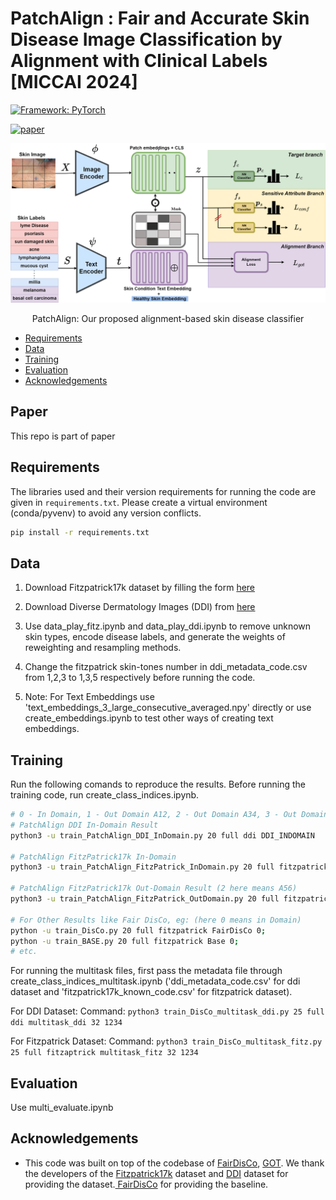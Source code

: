 PatchAlign : Fair and Accurate Skin Disease Image Classification by Alignment with Clinical Labels [MICCAI 2024]
====================================================

[![Framework: PyTorch](https://img.shields.io/badge/Framework-PyTorch-orange.svg)](https://pytorch.org/) 

[![paper](https://img.shields.io/badge/arXiv-Paper-<COLOR>.svg)](https://arxiv.org/abs/2307.07269)

![Patch Align Diagram](Images/PatchAlign.png)
<p align="center">PatchAlign: Our proposed alignment-based skin disease classifier</p>


  * [Requirements](#Requirements)
  * [Data](#Data)
  * [Training](#training)
  * [Evaluation](#evaluation)
  * [Acknowledgements](#acknowledgements)

Paper
----------------------
 This repo is part of paper 

  Requirements
----------------------
The libraries used and their version requirements for running the code are given in ```requirements.txt```. Please create a virtual environment (conda/pyvenv) to avoid any version conflicts.
```sh
pip install -r requirements.txt
```


Data
----------------------
1. Download Fitzpatrick17k dataset by filling the form [here][1]

2. Download Diverse Dermatology Images (DDI) from [here][2]

3. Use data_play_fitz.ipynb and data_play_ddi.ipynb to remove unknown skin types, encode disease labels, and generate the weights of reweighting and resampling methods.

4. Change the fitzpatrick skin-tones number in ddi_metadata_code.csv from 1,2,3 to 1,3,5 respectively before running the code.
5. Note: For Text Embeddings use 'text_embeddings_3_large_consecutive_averaged.npy' directly or use create_embeddings.ipynb to test other ways of creating text embeddings.


Training
---------------------
Run the following comands to reproduce the results.
Before running the training code,  run create_class_indices.ipynb.
```sh
# 0 - In Domain, 1 - Out Domain A12, 2 - Out Domain A34, 3 - Out Domain A56
# PatchAlign DDI In-Domain Result
python3 -u train_PatchAlign_DDI_InDomain.py 20 full ddi DDI_INDOMAIN

# PatchAlign FitzPatrick17k In-Domain
python3 -u train_PatchAlign_FitzPatrick_InDomain.py 20 full fitzpatrick PATCHALIGN_FITZ_INDOMAIN         

# PatchAlign FitzPatrick17k Out-Domain Result (2 here means A56)
python3 -u train_PatchAlign_FitzPatrick_OutDomain.py 20 full fitzpatrick PATCHALIGN_FITZ_OUTDOMAIN 2

# For Other Results like Fair DisCo, eg: (here 0 means in Domain)
python -u train_DisCo.py 20 full fitzpatrick FairDisCo 0;
python -u train_BASE.py 20 full fitzpatrick Base 0;
# etc.
```

For running the multitask files, first pass the metadata file through create_class_indices_multitask.ipynb ('ddi_metadata_code.csv'  for ddi dataset and 'fitzpatrick17k_known_code.csv' for fitzpatrick dataset).

For DDI Dataset:
Command: `python3 train_DisCo_multitask_ddi.py 25 full ddi multitask_ddi 32 1234`

For Fitzpatrick Dataset:
Command: `python3 train_DisCo_multitask_fitz.py 25 full fitzaptrick multitask_fitz 32 1234`

Evaluation
---------------------
Use multi_evaluate.ipynb



Acknowledgements
----------------

* This code was built on top of the codebase of [FairDisCo][6], [ GOT][10]. We thank the developers of the [Fitzpatrick17k][8] dataset and [DDI][9] dataset for providing the dataset.[ FairDisCo][6] for  providing the baseline.


[1]: https://github.com/mattgroh/fitzpatrick17k
[2]: https://ddi-dataset.github.io/index.html#dataset
[6]: https://github.com/siyi-wind/FairDisCo
[7]: https://arxiv.org/abs/2208.10013
[8]: https://github.com/mattgroh/fitzpatrick17k
[9]: https://ddi-dataset.github.io/
[10]: https://github.com/LiqunChen0606/Graph-Optimal-Transport

